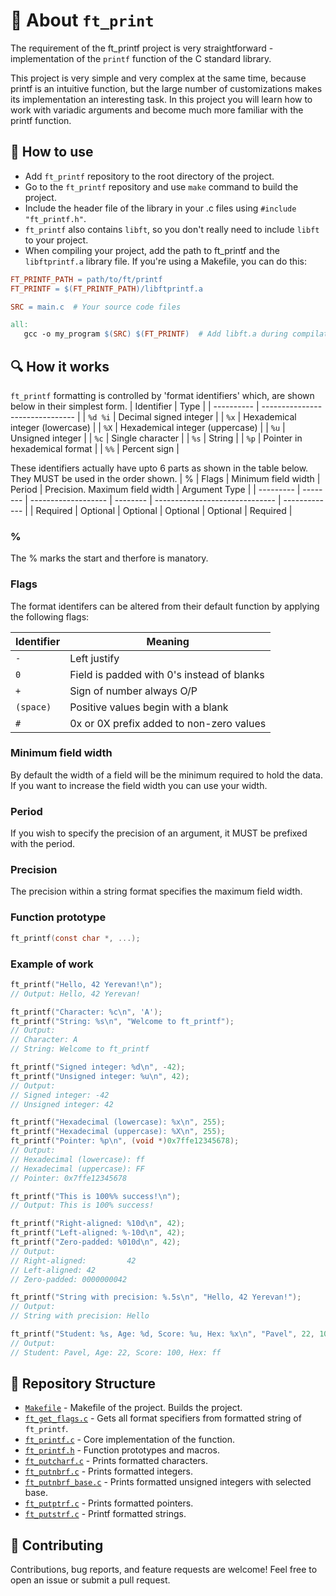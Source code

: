 # 📜 About `ft_print`

The requirement of the ft_printf project is very straightforward - implementation of the `printf` function of the C standard library.

This project is very simple and very complex at the same time, because printf is an intuitive function, but the large number of customizations makes its implementation an interesting task.
In this project you will learn how to work with variadic arguments and become much more familiar with the printf function.

## 🧪 How to use
- Add `ft_printf` repository to the root directory of the project.
- Go to the `ft_printf` repository and use `make` command to build the project.
- Include the header file of the library in your .c files using `#include "ft_printf.h"`.
- `ft_printf` also contains `libft`, so you don't really need to include `libft` to your project.
- When compiling your project, add the path to ft_printf and the `libftprintf.a` library file. If you're using a Makefile, you can do this:
```Makefile
FT_PRINTF_PATH = path/to/ft/printf
FT_PRINTF = $(FT_PRINTF_PATH)/libftprintf.a

SRC = main.c  # Your source code files

all:
   gcc -o my_program $(SRC) $(FT_PRINTF)  # Add libft.a during compilation
```

## 🔍 How it works
`ft_printf` formatting is controlled by 'format identifiers' which, are shown below in their simplest form.
| Identifier |               Type              |
| ---------- | ------------------------------- |
| `%d %i`    | Decimal signed integer          |
| `%x`       | Hexademical integer (lowercase) |
| `%X`       | Hexademical integer (uppercase) |
| `%u`       | Unsigned integer                |
| `%c`       | Single character                |
| `%s`       | String                          |
| `%p`       | Pointer in hexademical format   |
| `%%`       | Percent sign                    |

These identifiers actually have upto 6 parts as shown in the table below. They MUST be used in the order shown.
|     %     |  Flags   | Minimum field width |  Period  | Precision. Maximum field width | Argument Type |
| --------- | -------- | ------------------- | -------- | ------------------------------ | ------------- |
| Required  | Optional | Optional            | Optional | Optional                       | Required      |

### %
The % marks the start and therfore is manatory.

### Flags
The format identifers can be altered from their default function by applying the following flags:

| Identifier |                Meaning                     |
| ---------- | ------------------------------------------ |
| `-`        | Left justify                               |
| `0`        | Field is padded with 0's instead of blanks |
| `+`        | Sign of number always O/P                  |
| `(space)`  | Positive values begin with a blank         |
| `#`        | 0x or 0X prefix added to non-zero values   |

### Minimum field width
By default the width of a field will be the minimum required to hold the data. If you want to increase the field width you can use your width.

### Period
If you wish to specify the precision of an argument, it MUST be prefixed with the period.

### Precision
The precision within a string format specifies the maximum field width.

### Function prototype
```C
ft_printf(const char *, ...);
```

### Example of work
```C
ft_printf("Hello, 42 Yerevan!\n");
// Output: Hello, 42 Yerevan!

ft_printf("Character: %c\n", 'A');
ft_printf("String: %s\n", "Welcome to ft_printf");
// Output:
// Character: A
// String: Welcome to ft_printf

ft_printf("Signed integer: %d\n", -42);
ft_printf("Unsigned integer: %u\n", 42);
// Output:
// Signed integer: -42
// Unsigned integer: 42

ft_printf("Hexadecimal (lowercase): %x\n", 255);
ft_printf("Hexadecimal (uppercase): %X\n", 255);
ft_printf("Pointer: %p\n", (void *)0x7ffe12345678);
// Output:
// Hexadecimal (lowercase): ff
// Hexadecimal (uppercase): FF
// Pointer: 0x7ffe12345678

ft_printf("This is 100%% success!\n");
// Output: This is 100% success!

ft_printf("Right-aligned: %10d\n", 42);
ft_printf("Left-aligned: %-10d\n", 42);
ft_printf("Zero-padded: %010d\n", 42);
// Output:
// Right-aligned:         42
// Left-aligned: 42        
// Zero-padded: 0000000042

ft_printf("String with precision: %.5s\n", "Hello, 42 Yerevan!");
// Output:
// String with precision: Hello

ft_printf("Student: %s, Age: %d, Score: %u, Hex: %x\n", "Pavel", 22, 100, 255);
// Output:
// Student: Pavel, Age: 22, Score: 100, Hex: ff
```
## 📂 Repository Structure
- [`Makefile`](Makefile) - Makefile of the project. Builds the project.
- [`ft_get_flags.c`](ft_get_flags.c) - Gets all format specifiers from formatted string of `ft_printf`.
- [`ft_printf.c`](ft_printf.c) - Core implementation of the function.
- [`ft_printf.h`](ft_printf.h) - Function prototypes and macros.
- [`ft_putcharf.c`](ft_putcharf.c) - Prints formatted characters.
- [`ft_putnbrf.c`](ft_putnbrf.c) - Prints formatted integers.
- [`ft_putnbrf_base.c`](ft_putnbrf_base.c) - Prints formatted unsigned integers with selected base.
- [`ft_putptrf.c`](ft_putptrf.c) - Prints formatted pointers.
- [`ft_putstrf.c`](ft_putstrf.c) - Printf formatted strings.

## 🤝 Contributing
Contributions, bug reports, and feature requests are welcome! Feel free to open an issue or submit a pull request.


